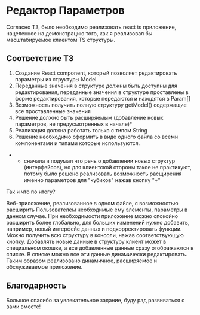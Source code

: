 # Редактор Параметров

Согласно ТЗ, было необходимо реализовать react ts приложение, нацеленное на демонстрацию того, как я реализовал бы масштабируемое клиентом TS структуры.

## Соответствие ТЗ

1. Создание React component, который позволяет редактировать параметры из структуры Model
2. Переданные значения в структуре должны быть доступны для редактирования, переданные значения в структуре проставлены в форме редактирования, которые передаются и находятся в Param[]
3. Возможность получить полную структуру getModel() содержащие все проставленные значения
4. Решение должно быть расширяемым (добавление новых параметров, не предусмотренных в начале)\*
5. Реализация должна работать только с типом String
6. Решение необходимо оформить в виде одного файла со всеми компонентами и типами которые используются.

- - сначала я подумал что речь о добавлении новых структур (интерфейсов), но для клиентской стороны такое не практикуют, потому было решено реализовать возможность расщирения именно параметров для "кубиков" нажав кнопку "+"

Так и что по итогу?

Веб-приложение, реализованное в одном файле, с возможностью расширить Пользователем необходимые ему элементы, параметры в данном случае. При необходимости приложение можно спокойно расширить более глобально, для больших изменений нужно добавить, например, новый интерфейс данных и подкорректировать функции. Можно получить всю структуру в консоли, нажав соответствующую кнопку. Добавлять новые данные в структуру клиент может в специальном окошке, а все добавленные данные сразу отображаются в списке. В списке можно все эти данные динамически редактировать. Таким образом реализовано динамичное, расширяемое и обслуживаемое приложение.

## Благодарность

Большое спасибо за увлекательное задание, буду рад развиваться с вами вместе!

